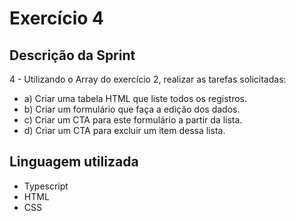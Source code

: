 # Exercício 4

## Descrição da Sprint

4 - Utilizando o Array do exercício 2, realizar as tarefas solicitadas:

- a) Criar uma tabela HTML que liste todos os registros.
- b) Criar um formulário que faça a edição dos dados.
- c) Criar um CTA para este formulário a partir da lista.
- d) Criar um CTA para excluir um item dessa lista.

## Linguagem utilizada

- Typescript
- HTML
- CSS
